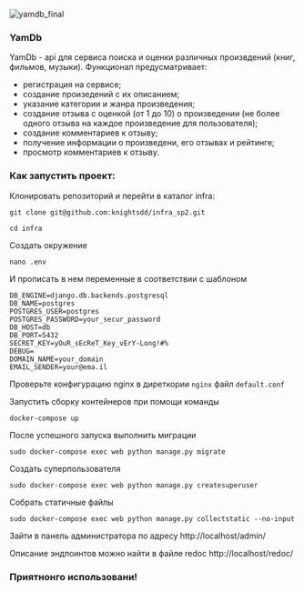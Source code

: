 ![yamdb_final](https://github.com/knightsdd/yamdb_final/actions/workflows/Yamdb_workflow/badge.svg)

### YamDb
YamDb - api для сервиса поиска и оценки различных произвдений (книг, фильмов, музыки). 
Функционал предусматривает:
- регистрация на сервисе;
- создание произедений с их описанием;
- указание категории и жанра произведения;
- создание отзыва с оценкой (от 1 до 10) о произведении (не более одного отзыва на каждое произведение для пользователя);
- создание комментариев к отзыву;
- получение информации о произведени, его отзывах и рейтинге;
- просмотр комментариев к отзыву.

### Как запустить проект:

Клонировать репозиторий и перейти в каталог infra:

```
git clone git@github.com:knightsdd/infra_sp2.git
```

```
cd infra
```

Cоздать окружение

```
nano .env
```
И прописать в нем переменные в соответствии с шаблоном
```
DB_ENGINE=django.db.backends.postgresql
DB_NAME=postgres
POSTGRES_USER=postgres
POSTGRES_PASSWORD=your_secur_password
DB_HOST=db
DB_PORT=5432
SECRET_KEY=yOuR_sEcReT_Key_vErY-Long!#%
DEBUG=
DOMAIN_NAME=your_domain
EMAIL_SENDER=your@ema.il
```

Проверьте конфигурацию nginx в диреткории `nginx` файл `default.conf`

Запустить сборку контейнеров при помощи команды

```
docker-compose up
```

После успешного запуска выполнить миграции

```
sudo docker-compose exec web python manage.py migrate
```

Создать суперпользователя

```
sudo docker-compose exec web python manage.py createsuperuser
```

Собрать статичные файлы

```
sudo docker-compose exec web python manage.py collectstatic --no-input
```

Зайти в панель администратора по адресу http://localhost/admin/

Описание эндпоинтов можно найти в файле redoc http://localhost/redoc/

### Приятнонго использовани!

